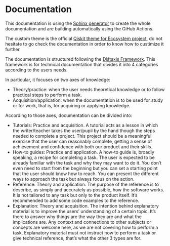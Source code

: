 # Documentation

This documentation is using the [Sphinx generator](https://www.sphinx-doc.org/en/master/) to create the whole documentation and are building automatically using the GiHub Actions.

The custom theme is the official [Qiskit theme for Ecosystem project](https://qiskit.github.io/qiskit_sphinx_theme/), do not hesitate to go check the documentation in order to know how to custimize it further.

The documentation is structured following the [Diátaxis Framework](https://diataxis.fr/).
This framework is for technical documentation that divides it into 4 categories according to the users needs.

In particular, it focuses on two axes of knowledge:
- Theory/practice: when the user needs theoretical knowledge or to follow practical steps to perform a task.
- Acquisition/application: when the documentation is to be used for study or for work, that is, for acquiring or applying knowledge.

According to those axes, documentation can be divided into:
- Tutorials: Practice and acquisition. A tutorial acts as a lesson in which the writer/teacher takes the user/pupil by the hand though the steps needed to complete a project. This project should be a meaningful exercise that the user can reasonably complete, getting a sense of achievement and confidence with both our product and their skills.
- How-to guides: Practice and application. A how-to guide is, broadly speaking, a recipe for completing a task. The user is expected to be already familiar with the task and why they may want to do it. You don’t even need to start from the beginning but you can set a starting point that the user should know how to reach. You can present the different ways to approach the task but always focus on the action.
- Reference: Theory and application. The purpose of the reference is to describe, as simply and accurately as possible, how the software works. It is not tailored to any task but only to the product itself. It’s recommended to add some code examples to the reference.
- Explanation: Theory and acquisition. The intention behind explanatory material is to improve the users’ understanding of a certain topic. It’s there to answer why things are the way they are and what the implications are. Any context and connections to other subjects or concepts are welcome here, as we are not covering how to perform a task. Explanatory material must not instruct how to perform a task or give technical reference, that’s what the other 3 types are for.
